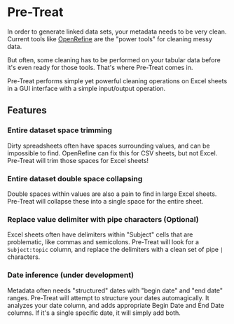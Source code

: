 # Pre-Treat

In order to generate linked data sets, your metadata needs to be very clean. Current tools like [OpenRefine](https://openrefine.org/) are the "power tools" for cleaning messy data.  

But often, some cleaning has to be performed on your tabular data before it's even ready for those tools. That's where Pre-Treat comes in.  

Pre-Treat performs simple yet powerful cleaning operations on Excel sheets in a GUI interface with a simple input/output operation. 

## Features 

### Entire dataset space trimming 

Dirty spreadsheets often have spaces surrounding values, and can be impossible to find. OpenRefine can fix this for CSV sheets, but not Excel. Pre-Treat will trim those spaces for Excel sheets!  

### Entire dataset double space collapsing 

Double spaces within values are also a pain to find in large Excel sheets. Pre-Treat will collapse these into a single space for the entire sheet.  

### Replace value delimiter with pipe characters (Optional)

Excel sheets often have delimiters within "Subject" cells that are problematic, like commas and semicolons. Pre-Treat will look for a `Subject:topic` column, and replace the delimiters with a clean set of pipe `|` characters.  

### Date inference (under development) 

Metadata often needs "structured" dates with "begin date" and "end date" ranges. Pre-Treat will attempt to structure your dates automagically. It analyzes your date column, and adds appropriate Begin Date and End Date columns. If it's a single specific date, it will simply add both.  
